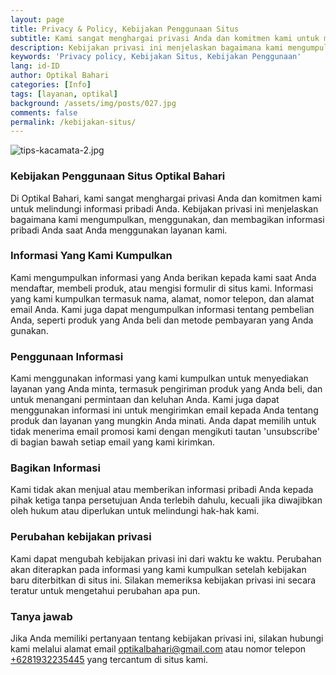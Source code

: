 ```yaml
---
layout: page
title: Privacy & Policy, Kebijakan Penggunaan Situs
subtitle: Kami sangat menghargai privasi Anda dan komitmen kami untuk melindungi informasi pribadi Anda
description: Kebijakan privasi ini menjelaskan bagaimana kami mengumpulkan, menggunakan, dan membagikan informasi pribadi Anda saat Anda menggunakan layanan kami.
keywords: 'Privacy policy, Kebijakan Situs, Kebijakan Penggunaan'
lang: id-ID
author: Optikal Bahari
categories: [Info]
tags: [layanan, optikal]
background: /assets/img/posts/027.jpg
comments: false
permalink: /kebijakan-situs/
---
```


<div class="card-deck mb-3">
  <div class="card shadow p-3 mb-5 bg-white rounded">
		  <img src="{{"/assets/img/posts/periksa-mata/periksa-mata-gratis-optikal-bahari-14.jpg" | relative_url }}" class="card-img-top" alt="tips-kacamata-2.jpg">
        <div class="card-body">
        <h3 class="card-title">
            Kebijakan Penggunaan Situs Optikal Bahari
        </h3>
        <p class="card-text">
            Di Optikal Bahari, kami sangat menghargai privasi Anda dan komitmen kami untuk melindungi informasi pribadi Anda. Kebijakan privasi ini menjelaskan bagaimana kami mengumpulkan, menggunakan, dan membagikan informasi pribadi Anda saat Anda menggunakan layanan kami.
        </p>
        <h3>
            Informasi Yang Kami Kumpulkan
        </h3>
        <p>
            Kami mengumpulkan informasi yang Anda berikan kepada kami saat Anda mendaftar, membeli produk, atau mengisi formulir di situs kami. Informasi yang kami kumpulkan termasuk nama, alamat, nomor telepon, dan alamat email Anda. Kami juga dapat mengumpulkan informasi tentang pembelian Anda, seperti produk yang Anda beli dan metode pembayaran yang Anda gunakan.
        </p>
        <h3>
            Penggunaan Informasi
        </h3>
        <p>
            Kami menggunakan informasi yang kami kumpulkan untuk menyediakan layanan yang Anda minta, termasuk pengiriman produk yang Anda beli, dan untuk menangani permintaan dan keluhan Anda. Kami juga dapat menggunakan informasi ini untuk mengirimkan email kepada Anda tentang produk dan layanan yang mungkin Anda minati. Anda dapat memilih untuk tidak menerima email promosi kami dengan mengikuti tautan 'unsubscribe' di bagian bawah setiap email yang kami kirimkan.
        </p>
        <h3>
            Bagikan Informasi
        </h3>
        <p>
            Kami tidak akan menjual atau memberikan informasi pribadi Anda kepada pihak ketiga tanpa persetujuan Anda terlebih dahulu, kecuali jika diwajibkan oleh hukum atau diperlukan untuk melindungi hak-hak kami.
        </p>
        <h3>
            Perubahan kebijakan privasi
        </h3>
        <p>
            Kami dapat mengubah kebijakan privasi ini dari waktu ke waktu. Perubahan akan diterapkan pada informasi yang kami kumpulkan setelah kebijakan baru diterbitkan di situs ini. Silakan memeriksa kebijakan privasi ini secara teratur untuk mengetahui perubahan apa pun.
        </p>
        <h3>
            Tanya jawab
        </h3>
        <p>
            Jika Anda memiliki pertanyaan tentang kebijakan privasi ini, silakan hubungi kami melalui alamat email <a href="mailto:optikalbahari@gmail.com">optikalbahari@gmail.com</a> atau nomor telepon <a href="https://api.whatsapp.com/send?phone=6281932235445&text=Hallo%2C+saya+butuh+informasi+lebih+lanjut+mengenai+Optikal+Bahari" id="WhatsAppClick" class="WhatsAppCall" title="Call WhatsApp">+6281932235445</a> yang tercantum di situs kami.
        </p>
        </div>
    </div>
</div>
